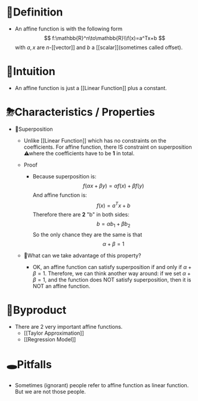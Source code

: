 # 📝Definition
- An affine function is with the following form
  $$
  f:\mathbb{R}^n\to\mathbb{R}\\f(x)=a^Tx+b
  $$
  with $a,x$ are $n$-[[vector]] and $b$ a [[scalar]](sometimes called offset).

# 🧠Intuition
- An affine function is just a [[Linear Function]] plus a constant.

# ⛈Characteristics / Properties
- 📌Superposition
    - Unlike [[Linear Function]] which has no constraints on the coefficients. For affine function, there IS constraint on superposition ⚠where the coefficients have to be **1** in total.
    - Proof
        - Because superposition is:
          $$
          f(\alpha x+\beta y)=\alpha f(x)+\beta f(y)
          $$
          And affine function is:
          $$
          f(x)=a^Tx+b
          $$
          Therefore there are **2** "b" in both sides:
          $$
          b=\alpha b_1+\beta b_2
          $$
          So the only chance they are the same is that 
          $$
          \alpha+\beta=1
          $$
        
    - 🤔What can we take advantage of this property?
        - OK, an affine function can satisfy superposition if and only if $\alpha+\beta=1$. Therefore, we can think another way around: if we set $\alpha+\beta=1$, and the function does NOT satisfy superposition, then it is NOT an affine function.
        
# 🧬Byproduct
- There are 2 very important affine functions.
    - [[Taylor Approximation]]
    - [[Regression Model]]
    
# 🕳Pitfalls
- Sometimes (ignorant) people refer to affine function as linear function. But we are not those people.
